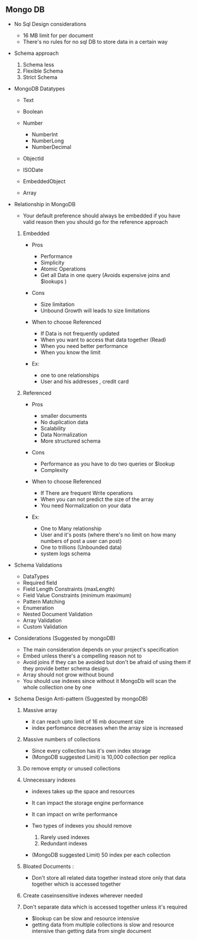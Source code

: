 

## Mongo DB

- No Sql Design considerations

   - 16 MB limit for per document
   - There's no rules for no sql DB to store data in a certain way

- Schema approach

   1. Schema less
   2. Flexible Schema
   3. Strict Schema

- MongoDB Datatypes

   - Text
   - Boolean
   - Number
      - NumberInt
      - NumberLong
      - NumberDecimal

   - ObjectId
   - ISODate
   - EmbeddedObject
   - Array

- Relationship in MongoDB

   - Your default preference should always be embedded if you have valid reason then you should go for the reference approach

   1. Embedded
      - Pros
         - Performance
         - Simplicity
         - Atomic Operations
         - Get all Data in one query (Avoids expensive joins and $lookups )

      - Cons
         - Size limitation
         - Unbound Growth will leads to size limitations

      - When to choose Referenced
         - If Data is not frequently updated
         - When you want to access that data together (Read)
         - When you need better performance
         - When you know the limit

      - Ex:
         - one to one relationships
         - User and his addresses , credit card

   2. Referenced
      - Pros
         - smaller documents
         - No duplication data
         - Scalability
         - Data Normalization
         - More structured schema

      - Cons
         - Performance as you have to do two queries or $lookup
         - Complexity

      - When to choose Referenced
         - If There are frequent Write operations
         - When you can not predict the size of the array
         - You need Normalization on your data

      - Ex:
         - One to Many relationship
         - User and it's posts (where there's no limit on how many numbers of post a user can post)
         - One to trillions (Unbounded data)
         - system logs schema

- Schema Validations

   - DataTypes
   - Required field
   - Field Length Constraints (maxLength)
   - Field Value Constraints (minimum maximum)
   - Pattern Matching
   - Enumeration
   - Nested Document Validation
   - Array Validation
   - Custom Validation

- Considerations (Suggested by mongoDB)

   - The main consideration depends on your project's specification
   - Embed unless there's a compelling reason not to
   - Avoid joins if they can be avoided but don't be afraid of using them if they provide better schema design.
   - Array should not grow without bound
   - You should use indexes since without it MongoDb will scan the whole collection one by one

- Schema Design Anti-pattern (Suggested by mongoDB)

   1. Massive array
      - it can reach upto limit of 16 mb document size
      - index perfomance decreases when the array size is increased

   2. Massive numbers of collections
      - Since every collection has it's own index storage
      - (MongoDB suggested Limit) is 10,000 collection per replica

   3. Do remove empty or unused collections
   4. Unnecessary indexes
      - indexes takes up the space and resources
      - It can impact the storage engine performance
      - It can impact on write performance
      - Two types of indexes you should remove
         1. Rarely used indexes
         2. Redundant indexes

      - (MongoDB suggested Limit) 50 index per each collection

   5. Bloated Documents :
      - Don't store all related data together instead store only that data together which is accessed together

   6. Create caseinsensitive indexes wherever needed
   7. Don't separate data which is accessed together unless it's required
      - $lookup can be slow and resource intensive
      - getting data from multiple collections is slow and resource intensive than getting data from single document